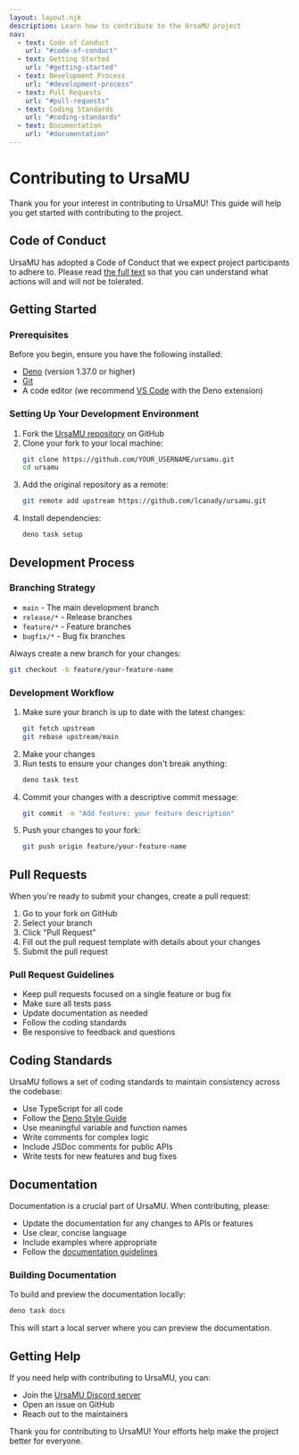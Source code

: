 ```yaml
---
layout: layout.njk
description: Learn how to contribute to the UrsaMU project
nav:
  - text: Code of Conduct
    url: "#code-of-conduct"
  - text: Getting Started
    url: "#getting-started"
  - text: Development Process
    url: "#development-process"
  - text: Pull Requests
    url: "#pull-requests"
  - text: Coding Standards
    url: "#coding-standards"
  - text: Documentation
    url: "#documentation"
---
```


# Contributing to UrsaMU

Thank you for your interest in contributing to UrsaMU! This guide will help you get started with contributing to the project.

## Code of Conduct

UrsaMU has adopted a Code of Conduct that we expect project participants to adhere to. Please read [the full text](./code-of-conduct.md) so that you can understand what actions will and will not be tolerated.

## Getting Started

### Prerequisites

Before you begin, ensure you have the following installed:

- [Deno](https://deno.land/) (version 1.37.0 or higher)
- [Git](https://git-scm.com/)
- A code editor (we recommend [VS Code](https://code.visualstudio.com/) with the Deno extension)

### Setting Up Your Development Environment

1. Fork the [UrsaMU repository](https://github.com/lcanady/ursamu) on GitHub
2. Clone your fork to your local machine:
   ```bash
   git clone https://github.com/YOUR_USERNAME/ursamu.git
   cd ursamu
   ```
3. Add the original repository as a remote:
   ```bash
   git remote add upstream https://github.com/lcanady/ursamu.git
   ```
4. Install dependencies:
   ```bash
   deno task setup
   ```

## Development Process

### Branching Strategy

- `main` - The main development branch
- `release/*` - Release branches
- `feature/*` - Feature branches
- `bugfix/*` - Bug fix branches

Always create a new branch for your changes:

```bash
git checkout -b feature/your-feature-name
```

### Development Workflow

1. Make sure your branch is up to date with the latest changes:
   ```bash
   git fetch upstream
   git rebase upstream/main
   ```
2. Make your changes
3. Run tests to ensure your changes don't break anything:
   ```bash
   deno task test
   ```
4. Commit your changes with a descriptive commit message:
   ```bash
   git commit -m "Add feature: your feature description"
   ```
5. Push your changes to your fork:
   ```bash
   git push origin feature/your-feature-name
   ```

## Pull Requests

When you're ready to submit your changes, create a pull request:

1. Go to your fork on GitHub
2. Select your branch
3. Click "Pull Request"
4. Fill out the pull request template with details about your changes
5. Submit the pull request

### Pull Request Guidelines

- Keep pull requests focused on a single feature or bug fix
- Make sure all tests pass
- Update documentation as needed
- Follow the coding standards
- Be responsive to feedback and questions

## Coding Standards

UrsaMU follows a set of coding standards to maintain consistency across the codebase:

- Use TypeScript for all code
- Follow the [Deno Style Guide](https://deno.land/manual/contributing/style_guide)
- Use meaningful variable and function names
- Write comments for complex logic
- Include JSDoc comments for public APIs
- Write tests for new features and bug fixes

## Documentation

Documentation is a crucial part of UrsaMU. When contributing, please:

- Update the documentation for any changes to APIs or features
- Use clear, concise language
- Include examples where appropriate
- Follow the [documentation guidelines](./documentation-guidelines.md)

### Building Documentation

To build and preview the documentation locally:

```bash
deno task docs
```

This will start a local server where you can preview the documentation.

## Getting Help

If you need help with contributing to UrsaMU, you can:

- Join the [UrsaMU Discord server](#)
- Open an issue on GitHub
- Reach out to the maintainers

Thank you for contributing to UrsaMU! Your efforts help make the project better for everyone. 